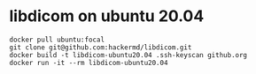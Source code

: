 # libdicom on ubuntu 20.04

```
docker pull ubuntu:focal
git clone git@github.com:hackermd/libdicom.git
docker build -t libdicom-ubuntu20.04 .ssh-keyscan github.org
docker run -it --rm libdicom-ubuntu20.04 
```
